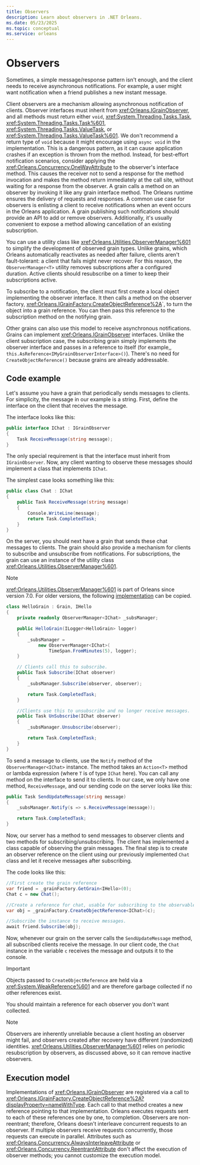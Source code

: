 ```yaml
---
title: Observers
description: Learn about observers in .NET Orleans.
ms.date: 05/23/2025
ms.topic: conceptual
ms.service: orleans
---
```


# Observers

Sometimes, a simple message/response pattern isn't enough, and the client needs to receive asynchronous notifications. For example, a user might want notification when a friend publishes a new instant message.

Client observers are a mechanism allowing asynchronous notification of clients. Observer interfaces must inherit from <xref:Orleans.IGrainObserver>, and all methods must return either `void`, <xref:System.Threading.Tasks.Task>, <xref:System.Threading.Tasks.Task%601>, <xref:System.Threading.Tasks.ValueTask>, or <xref:System.Threading.Tasks.ValueTask%601>. We don't recommend a return type of `void` because it might encourage using `async void` in the implementation. This is a dangerous pattern, as it can cause application crashes if an exception is thrown from the method. Instead, for best-effort notification scenarios, consider applying the <xref:Orleans.Concurrency.OneWayAttribute> to the observer's interface method. This causes the receiver not to send a response for the method invocation and makes the method return immediately at the call site, without waiting for a response from the observer. A grain calls a method on an observer by invoking it like any grain interface method. The Orleans runtime ensures the delivery of requests and responses. A common use case for observers is enlisting a client to receive notifications when an event occurs in the Orleans application. A grain publishing such notifications should provide an API to add or remove observers. Additionally, it's usually convenient to expose a method allowing cancellation of an existing subscription.

You can use a utility class like <xref:Orleans.Utilities.ObserverManager%601> to simplify the development of observed grain types. Unlike grains, which Orleans automatically reactivates as needed after failure, clients aren't fault-tolerant: a client that fails might never recover. For this reason, the `ObserverManager<T>` utility removes subscriptions after a configured duration. Active clients should resubscribe on a timer to keep their subscriptions active.

To subscribe to a notification, the client must first create a local object implementing the observer interface. It then calls a method on the observer factory, <xref:Orleans.IGrainFactory.CreateObjectReference%2A>`, to turn the object into a grain reference. You can then pass this reference to the subscription method on the notifying grain.

Other grains can also use this model to receive asynchronous notifications. Grains can implement <xref:Orleans.IGrainObserver> interfaces. Unlike the client subscription case, the subscribing grain simply implements the observer interface and passes in a reference to itself (for example,, `this.AsReference<IMyGrainObserverInterface>()`). There's no need for `CreateObjectReference()` because grains are already addressable.

## Code example

Let's assume you have a grain that periodically sends messages to clients. For simplicity, the message in our example is a string. First, define the interface on the client that receives the message.

The interface looks like this:

```csharp
public interface IChat : IGrainObserver
{
    Task ReceiveMessage(string message);
}
```

The only special requirement is that the interface must inherit from `IGrainObserver`.
Now, any client wanting to observe these messages should implement a class that implements `IChat`.

The simplest case looks something like this:

```csharp
public class Chat : IChat
{
    public Task ReceiveMessage(string message)
    {
        Console.WriteLine(message);
        return Task.CompletedTask;
    }
}
```

On the server, you should next have a grain that sends these chat messages to clients. The grain should also provide a mechanism for clients to subscribe and unsubscribe from notifications. For subscriptions, the grain can use an instance of the utility class <xref:Orleans.Utilities.ObserverManager%601>.

> [!NOTE]
> <xref:Orleans.Utilities.ObserverManager%601> is part of Orleans since version 7.0. For older versions, the following [implementation](https://github.com/dotnet/orleans/blob/e997335d2d689bb39e67f6bcf6fd70862a22c02f/test/Grains/TestGrains/ObserverManager.cs#L12) can be copied.

```csharp
class HelloGrain : Grain, IHello
{
    private readonly ObserverManager<IChat> _subsManager;

    public HelloGrain(ILogger<HelloGrain> logger)
    {
        _subsManager =
            new ObserverManager<IChat>(
                TimeSpan.FromMinutes(5), logger);
    }

    // Clients call this to subscribe.
    public Task Subscribe(IChat observer)
    {
        _subsManager.Subscribe(observer, observer);

        return Task.CompletedTask;
    }

    //Clients use this to unsubscribe and no longer receive messages.
    public Task UnSubscribe(IChat observer)
    {
        _subsManager.Unsubscribe(observer);

        return Task.CompletedTask;
    }
}
```

To send a message to clients, use the `Notify` method of the `ObserverManager<IChat>` instance. The method takes an `Action<T>` method or lambda expression (where `T` is of type `IChat` here). You can call any method on the interface to send it to clients. In our case, we only have one method, `ReceiveMessage`, and our sending code on the server looks like this:

```csharp
public Task SendUpdateMessage(string message)
{
    _subsManager.Notify(s => s.ReceiveMessage(message));

    return Task.CompletedTask;
}
```

Now, our server has a method to send messages to observer clients and two methods for subscribing/unsubscribing. The client has implemented a class capable of observing the grain messages. The final step is to create an observer reference on the client using our previously implemented `Chat` class and let it receive messages after subscribing.

The code looks like this:

```csharp
//First create the grain reference
var friend = _grainFactory.GetGrain<IHello>(0);
Chat c = new Chat();

//Create a reference for chat, usable for subscribing to the observable grain.
var obj = _grainFactory.CreateObjectReference<IChat>(c);

//Subscribe the instance to receive messages.
await friend.Subscribe(obj);
```

Now, whenever our grain on the server calls the `SendUpdateMessage` method, all subscribed clients receive the message. In our client code, the `Chat` instance in the variable `c` receives the message and outputs it to the console.

> [!IMPORTANT]
> Objects passed to `CreateObjectReference` are held via a <xref:System.WeakReference%601> and are therefore garbage collected if no other references exist.

You should maintain a reference for each observer you don't want collected.

> [!NOTE]
> Observers are inherently unreliable because a client hosting an observer might fail, and observers created after recovery have different (randomized) identities. <xref:Orleans.Utilities.ObserverManager%601> relies on periodic resubscription by observers, as discussed above, so it can remove inactive observers.

## Execution model

Implementations of <xref:Orleans.IGrainObserver> are registered via a call to <xref:Orleans.IGrainFactory.CreateObjectReference%2A?displayProperty=nameWithType>. Each call to that method creates a new reference pointing to that implementation. Orleans executes requests sent to each of these references one by one, to completion. Observers are non-reentrant; therefore, Orleans doesn't interleave concurrent requests to an observer. If multiple observers receive requests concurrently, those requests can execute in parallel. Attributes such as <xref:Orleans.Concurrency.AlwaysInterleaveAttribute> or <xref:Orleans.Concurrency.ReentrantAttribute> don't affect the execution of observer methods; you cannot customize the execution model.
